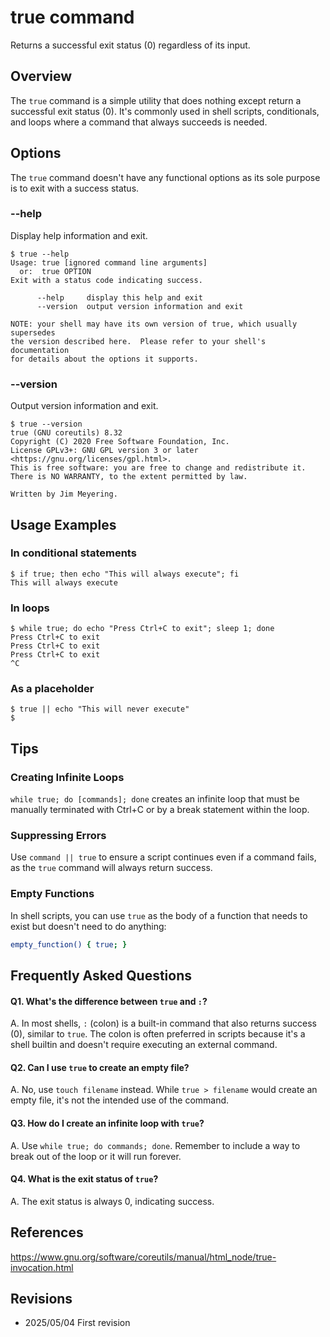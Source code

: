 # true command

Returns a successful exit status (0) regardless of its input.

## Overview

The `true` command is a simple utility that does nothing except return a successful exit status (0). It's commonly used in shell scripts, conditionals, and loops where a command that always succeeds is needed.

## Options

The `true` command doesn't have any functional options as its sole purpose is to exit with a success status.

### **--help**

Display help information and exit.

```console
$ true --help
Usage: true [ignored command line arguments]
  or:  true OPTION
Exit with a status code indicating success.

      --help     display this help and exit
      --version  output version information and exit

NOTE: your shell may have its own version of true, which usually supersedes
the version described here.  Please refer to your shell's documentation
for details about the options it supports.
```

### **--version**

Output version information and exit.

```console
$ true --version
true (GNU coreutils) 8.32
Copyright (C) 2020 Free Software Foundation, Inc.
License GPLv3+: GNU GPL version 3 or later <https://gnu.org/licenses/gpl.html>.
This is free software: you are free to change and redistribute it.
There is NO WARRANTY, to the extent permitted by law.

Written by Jim Meyering.
```

## Usage Examples

### In conditional statements

```console
$ if true; then echo "This will always execute"; fi
This will always execute
```

### In loops

```console
$ while true; do echo "Press Ctrl+C to exit"; sleep 1; done
Press Ctrl+C to exit
Press Ctrl+C to exit
Press Ctrl+C to exit
^C
```

### As a placeholder

```console
$ true || echo "This will never execute"
$
```

## Tips

### Creating Infinite Loops

`while true; do [commands]; done` creates an infinite loop that must be manually terminated with Ctrl+C or by a break statement within the loop.

### Suppressing Errors

Use `command || true` to ensure a script continues even if a command fails, as the `true` command will always return success.

### Empty Functions

In shell scripts, you can use `true` as the body of a function that needs to exist but doesn't need to do anything:
```bash
empty_function() { true; }
```

## Frequently Asked Questions

#### Q1. What's the difference between `true` and `:`?
A. In most shells, `:` (colon) is a built-in command that also returns success (0), similar to `true`. The colon is often preferred in scripts because it's a shell builtin and doesn't require executing an external command.

#### Q2. Can I use `true` to create an empty file?
A. No, use `touch filename` instead. While `true > filename` would create an empty file, it's not the intended use of the command.

#### Q3. How do I create an infinite loop with `true`?
A. Use `while true; do commands; done`. Remember to include a way to break out of the loop or it will run forever.

#### Q4. What is the exit status of `true`?
A. The exit status is always 0, indicating success.

## References

https://www.gnu.org/software/coreutils/manual/html_node/true-invocation.html

## Revisions

- 2025/05/04 First revision